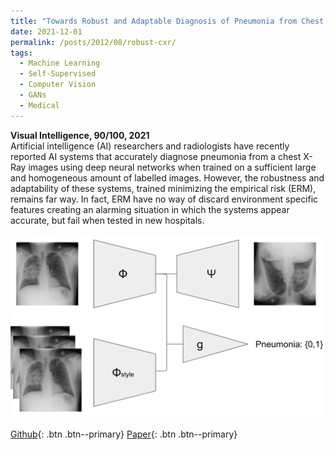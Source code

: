 ```yaml
---
title: "Towards Robust and Adaptable Diagnosis of Pneumonia from Chest X-ray Data"
date: 2021-12-01
permalink: /posts/2012/08/robust-cxr/
tags:
  - Machine Learning
  - Self-Supervised
  - Computer Vision
  - GANs
  - Medical
---
```


**Visual Intelligence, 90/100, 2021** <br> Artificial intelligence (AI) researchers and radiologists have recently reported AI systems that accurately diagnose pneumonia from a chest X-Ray images using deep neural networks when trained on a sufficient large and homogeneous amount of labelled images.
    However, the robustness and adaptability of these systems, trained minimizing the empirical risk (ERM), remains far way. In fact, ERM have no way of discard environment specific  features creating an alarming situation in which the systems appear accurate, but fail when tested in new hospitals.

<img src='/images/RoAdaNet.png'>

[Github](https://github.com/raphaelattias/pneumonia-diagnosis){: .btn .btn--primary} [Paper](https://github.com/raphaelattias/pneumonia-diagnosis/blob/main/reports/Final%20Report.pdf){: .btn .btn--primary} 

